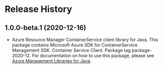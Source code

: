 # Release History

## 1.0.0-beta.1 (2020-12-16)

- Azure Resource Manager ContainerService client library for Java. This package contains Microsoft Azure SDK for ContainerService Management SDK. Container Service Client. Package tag package-2020-12. For documentation on how to use this package, please see [Azure Management Libraries for Java](https://aka.ms/azsdk/java/mgmt).